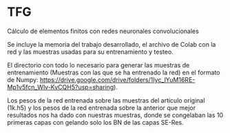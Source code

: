 # TFG
Cálculo de elementos finitos con redes neuronales convolucionales

Se incluye la memoria del trabajo desarrollado, el archivo de Colab con la red y las muestras usadas para su entrenamiento y testeo.

El directorio con todo lo necesario para generar las muestras de entrenamiento (Muestras con las que se ha entrenado la red) en el formato de Numpy: https://drive.google.com/drive/folders/1Iyc_lYuM16RE-Mp1v5fcn_Wlv-KvCQH5?usp=sharing).

Los pesos de la red entrenada sobre las muestras del artículo original (1k.h5) y los pesos de la red entrenada sobre la anterior que mejor resultados nos ha dado con nuestras muestras, donde se congelaban las 10 primeras capas con gelando solo los BN de las capas SE-Res.
